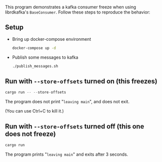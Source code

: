 
This program demonstrates a kafka consumer freeze when using librdkafka's `BaseConsumer`.
Follow these steps to reproduce the behavior:

## Setup

-   Bring up docker-compose environment
  
    ```sh
    docker-compose up -d
    ```

-   Publish some messages to kafka

    ```sh
    ./publish_messages.sh
    ```

## Run with `--store-offsets` turned on (this freezes)

```rust
cargo run -- --store-offsets
```

The program does not print "`leaving main`", and does not exit.

(You can use Ctrl+C to kill it.)


## Run with `--store-offsets` turned off (this one does not freeze)

```rust
cargo run
```

The program prints "`leaving main`" and exits after 3 seconds.
